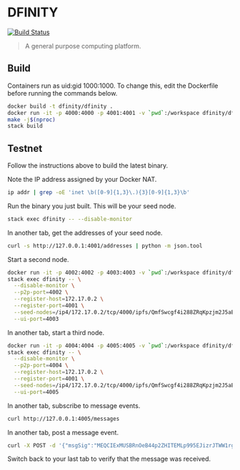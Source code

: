 # DFINITY
[![Build Status](https://jenkins.london.dfinity.build/job/chirp/badge/icon)](https://jenkins.london.dfinity.build/job/chirp)

> A general purpose computing platform.

## Build
Containers run as uid:gid 1000:1000. To change this, edit the Dockerfile before
running the commands below.
```bash
docker build -t dfinity/dfinity .
docker run -it -p 4000:4000 -p 4001:4001 -v `pwd`:/workspace dfinity/dfinity
make -j$(nproc)
stack build
```

## Testnet
Follow the instructions above to build the latest binary.

Note the IP address assigned by your Docker NAT.
```bash
ip addr | grep -oE 'inet \b([0-9]{1,3}\.){3}[0-9]{1,3}\b'
```

Run the binary you just built. This will be your seed node.
```bash
stack exec dfinity -- --disable-monitor
```

In another tab, get the addresses of your seed node.
```bash
curl -s http://127.0.0.1:4001/addresses | python -m json.tool
```

Start a second node.
```bash
docker run -it -p 4002:4002 -p 4003:4003 -v `pwd`:/workspace dfinity/dfinity
stack exec dfinity -- \
  --disable-monitor \
  --p2p-port=4002 \
  --register-host=172.17.0.2 \
  --register-port=4001 \
  --seed-nodes=/ip4/172.17.0.2/tcp/4000/ipfs/QmfSwcgf4i288ZRqKpzjm2J5aBg1ZD3yL9EDwt8Ky57xZd \
  --ui-port=4003
```

In another tab, start a third node.
```bash
docker run -it -p 4004:4004 -p 4005:4005 -v `pwd`:/workspace dfinity/dfinity
stack exec dfinity -- \
  --disable-monitor \
  --p2p-port=4004 \
  --register-host=172.17.0.2 \
  --register-port=4001 \
  --seed-nodes=/ip4/172.17.0.2/tcp/4000/ipfs/QmfSwcgf4i288ZRqKpzjm2J5aBg1ZD3yL9EDwt8Ky57xZd \
  --ui-port=4005
```

In another tab, subscribe to message events.
```bash
curl http://127.0.0.1:4005/messages
```

In another tab, post a message event.
```bash
curl -X POST -d '{"msgSig":"MEQCIExMUSBRnOeB44p2ZHITEMLp995EJizrJTWW1rg/u3fhAiBmSQyOTON0VC8MfUh1oyUar3MMwScuOHaA9Nl0pd1ajQ==","msgBytes":"AAAAAA9UaGlzIGlzIGEgdGVzdC4AAAAA","msgPubKey":"AmI0cbhPHxXEFxvcczS17EC+OMEO5egz2XYRBiSRha2k"}' http://127.0.0.1:4003/message
```

Switch back to your last tab to verify that the message was received.
